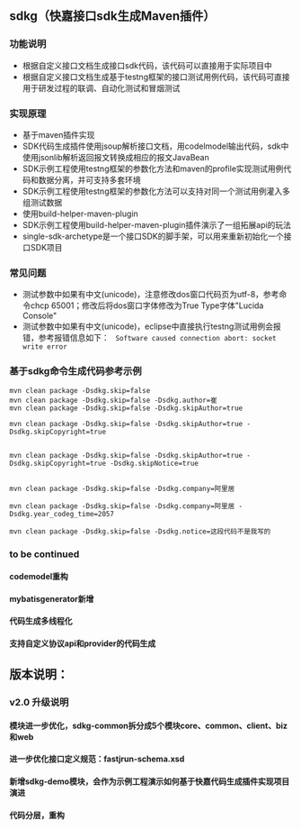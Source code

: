 ## sdkg（快嘉接口sdk生成Maven插件）
### 功能说明
- 根据自定义接口文档生成接口sdk代码，该代码可以直接用于实际项目中
- 根据自定义接口文档生成基于testng框架的接口测试用例代码，该代码可直接用于研发过程的联调、自动化测试和冒烟测试

### 实现原理
- 基于maven插件实现
- SDK代码生成插件使用jsoup解析接口文档，用codelmodel输出代码，sdk中使用jsonlib解析返回报文转换成相应的报文JavaBean
- SDK示例工程使用testng框架的参数化方法和maven的profile实现测试用例代码和数据分离，并可支持多套环境
- SDK示例工程使用testng框架的参数化方法可以支持对同一个测试用例灌入多组测试数据
- 使用build-helper-maven-plugin
- SDK示例工程使用build-helper-maven-plugin插件演示了一组拓展api的玩法
- single-sdk-archetype是一个接口SDK的脚手架，可以用来重新初始化一个接口SDK项目


### 常见问题
- 测试参数中如果有中文(unicode)，注意修改dos窗口代码页为utf-8，参考命令chcp 65001；修改后将dos窗口字体修改为True Type字体"Lucida Console"
- 测试参数中如果有中文(unicode)，eclipse中直接执行testng测试用例会报错，参考报错信息如下：
` Software caused connection abort: socket write error`


### 基于sdkg命令生成代码参考示例
```
mvn clean package -Dsdkg.skip=false 
mvn clean package -Dsdkg.skip=false -Dsdkg.author=崔 
mvn clean package -Dsdkg.skip=false -Dsdkg.skipAuthor=true

mvn clean package -Dsdkg.skip=false -Dsdkg.skipAuthor=true -Dsdkg.skipCopyright=true


mvn clean package -Dsdkg.skip=false -Dsdkg.skipAuthor=true -Dsdkg.skipCopyright=true -Dsdkg.skipNotice=true


mvn clean package -Dsdkg.skip=false -Dsdkg.company=阿里居

mvn clean package -Dsdkg.skip=false -Dsdkg.company=阿里居 -Dsdkg.year_codeg_time=2057

mvn clean package -Dsdkg.skip=false -Dsdkg.notice=这段代码不是我写的
```

### to be continued
#### codemodel重构
#### mybatisgenerator新增
#### 代码生成多线程化
#### 支持自定义协议api和provider的代码生成

## 版本说明：
### v2.0 升级说明
#### 模块进一步优化，sdkg-common拆分成5个模块core、common、client、biz和web
#### 进一步优化接口定义规范：fastjrun-schema.xsd
#### 新增sdkg-demo模块，会作为示例工程演示如何基于快嘉代码生成插件实现项目演进
#### 代码分层，重构

